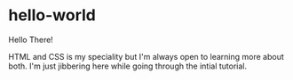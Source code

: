 # hello-world

Hello There!

HTML and CSS is my speciality but I'm always open to learning more about both. 
I'm just jibbering here while going through the intial tutorial.
